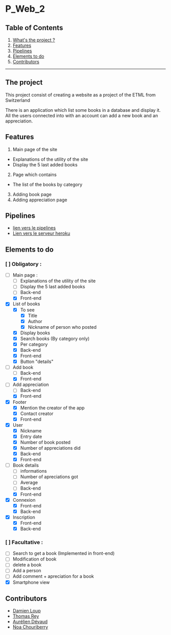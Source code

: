 # P_Web_2

## Table of Contents
1. [What's the project ?](#the-project)
2. [Features](#features)
3. [Pipelines](#pipelines)
3. [Elements to do](#elements-to-do)
4. [Contributors](#contributors)

<hr>

## The project
This project consist of creating a website as a project of the ETML from Switzerland

There is an application which list some books in a database and display it.<br>
All the users connected into with an account can add a new book and an appreciation.

## Features
1. Main page of the site
  - Explanations of the utility of the site
  - Display the 5 last added books
2. Page which contains
  - The list of the books by category
3. Adding book page
4. Adding appreciation page

## Pipelines
- [lien vers le pipelines](https://app.circleci.com/pipelines/github/dam277/P_Web_2?invite=true)
- [Lien vers le serveur heroku](https://dashboard.heroku.com/apps/p-web-2)

## Elements to do
### [ ] Obligatory :
  - [ ] Main page :
    - [ ] Explanations of the utility of the site
    - [ ] Display the 5 last added books
    - [ ] Back-end
    - [x] Front-end
  - [x] List of books
    - [x] To see
      - [x] Title
      - [x] Author
      - [x] Nickname of person who posted
    - [x] Display books
    - [x] Search books  (By category only)
    - [x] Per category
    - [x] Back-end
    - [x] Front-end
    - [x] Button "details"
  - [ ] Add book
    - [ ] Back-end
    - [x] Front-end
  - [ ] Add appreciation
    - [ ] Back-end
    - [x] Front-end
  - [x] Footer
    - [x] Mention the creator of the app
    - [x] Contact creator
    - [x] Front-end
  - [x] User
    - [x] Nickname
    - [x] Entry date
    - [x] Number of book posted
    - [x] Number of appreciations did
    - [x] Back-end
    - [x] Front-end
  - [ ] Book details
    - [ ] informations
    - [ ] Number of apreciations got
    - [ ] Average
    - [ ] Back-end
    - [x] Front-end
  - [x] Connexion
    - [x] Front-end
    - [x] Back-end
  - [x] Inscription
    - [x] Front-end
    - [x] Back-end
### [ ] Facultative :
  - [ ] Search to get a book (Implemented in front-end)
  - [ ] Modification of book
  - [ ] delete a book
  - [ ] Add a person
  - [ ] Add comment + apreciation for a book
  - [x] Smartphone view

## Contributors
- [Damien Loup](https://github.com/dam277)
- [Thomas Rey](https://github.com/ThomasRey1)
- [Aurélien Dévaud](https://github.com/AureDeva)
- [Noa Chouriberry](https://github.com/noacid2a)
